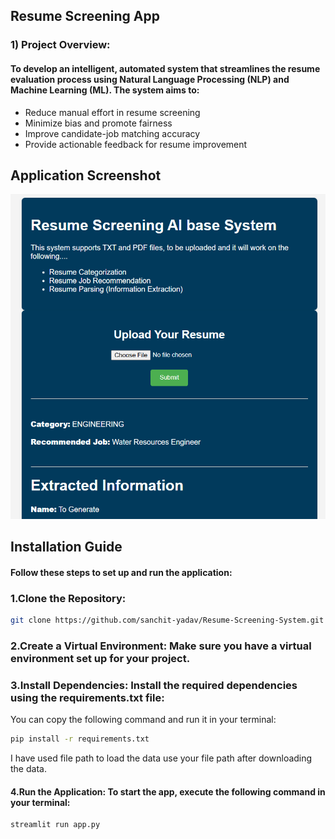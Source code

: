 ## Resume Screening App

### 1) Project Overview:

#### To develop an intelligent, automated system that streamlines the resume evaluation process using Natural Language Processing (NLP) and Machine Learning (ML). The system aims to:
- Reduce manual effort in resume screening
- Minimize bias and promote fairness
- Improve candidate-job matching accuracy
- Provide actionable feedback for resume improvement


## Application Screenshot

![Description of screenshot](assets/Resume_Screening_screenshot.png)


## Installation Guide
#### Follow these steps to set up and run the application:

### 1.Clone the Repository:
   ```bash
   git clone https://github.com/sanchit-yadav/Resume-Screening-System.git
   ```

### 2.Create a Virtual Environment: Make sure you have a virtual environment set up for your project.

### 3.Install Dependencies: Install the required dependencies using the requirements.txt file:

  
You can copy the following command and run it in your terminal:

```bash
pip install -r requirements.txt
```

I have used file path to load the data use your file path after downloading the data.

#### 4.Run the Application: To start the app, execute the following command in your terminal:
```bash
streamlit run app.py
```